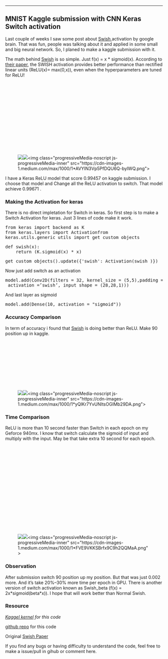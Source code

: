<div class="postArticle-content js-postField js-notesSource js-trackedPost" data-post-id="62108f9463df" data-source="post_page" data-tracking-context="postPage" data-scroll="native"><section name="71f8" class="section section--body section--first section--last"><div class="section-divider"><hr class="section-divider"></div><div class="section-content"><div class="section-inner sectionLayout--insetColumn"><h1 name="7137" id="7137" class="graf graf--h3 graf--leading graf--title">MNIST Kaggle submission with CNN Keras Switch activation</h1><p name="5687" id="5687" class="graf graf--p graf-after--h3">Last couple of weeks I saw some post about <a href="https://arxiv.org/abs/1710.05941" data-href="https://arxiv.org/abs/1710.05941" class="markup--anchor markup--p-anchor" rel="nofollow noopener" target="_blank">Swish </a>activation by google brain. That was fun, people was talking about it and applied in some small and big neural network. So, I planed to make a kaggle submission with it.</p><p name="fdc3" id="fdc3" class="graf graf--p graf-after--p">The math behind <a href="https://arxiv.org/abs/1710.05941" data-href="https://arxiv.org/abs/1710.05941" class="markup--anchor markup--p-anchor" rel="noopener nofollow" target="_blank">Swish</a> is so simple. Just f(x) = x * sigmoid(x). According to <a href="https://arxiv.org/abs/1710.05941v1" data-href="https://arxiv.org/abs/1710.05941v1" class="markup--anchor markup--p-anchor" rel="nofollow noopener nofollow noopener" target="_blank">their paper</a>, the SWISH activation provides better performance than rectified linear units (ReLU(x)= max(0,x)), even when the hyperparameters are tuned for ReLU!</p><figure name="cbd5" id="cbd5" class="graf graf--figure graf-after--p"><div class="aspectRatioPlaceholder is-locked" style="max-width: 700px; max-height: 384px;"><div class="aspectRatioPlaceholder-fill" style="padding-bottom: 54.800000000000004%;"></div><div class="progressiveMedia js-progressiveMedia graf-image is-canvasLoaded is-imageLoaded" data-image-id="1*AVYIN3Vp5PfDQU6Q-bylWQ.png" data-width="1269" data-height="696" data-is-featured="true" data-action="zoom" data-action-value="1*AVYIN3Vp5PfDQU6Q-bylWQ.png" data-scroll="native"><img src="https://cdn-images-1.medium.com/freeze/max/38/1*AVYIN3Vp5PfDQU6Q-bylWQ.png?q=20" crossorigin="anonymous" class="progressiveMedia-thumbnail js-progressiveMedia-thumbnail"><canvas class="progressiveMedia-canvas js-progressiveMedia-canvas" width="75" height="39"></canvas><img class="progressiveMedia-image js-progressiveMedia-image" data-src="https://cdn-images-1.medium.com/max/1000/1*AVYIN3Vp5PfDQU6Q-bylWQ.png" src="https://cdn-images-1.medium.com/max/1000/1*AVYIN3Vp5PfDQU6Q-bylWQ.png"><noscript class="js-progressiveMedia-inner">&lt;img class="progressiveMedia-noscript js-progressiveMedia-inner" src="https://cdn-images-1.medium.com/max/1000/1*AVYIN3Vp5PfDQU6Q-bylWQ.png"&gt;</noscript></div></div></figure><p name="d0aa" id="d0aa" class="graf graf--p graf-after--figure">I have a Keras ReLU model that score 0.99457 on kaggle submission. I choose that model and Change all the ReLU activation to switch. That model achieve 0.99671&nbsp;.</p><h3 name="844d" id="844d" class="graf graf--h3 graf-after--p">Making the Activation for&nbsp;keras</h3><p name="6179" id="6179" class="graf graf--p graf-after--h3">There is no direct impletation for Switch in keras. So first step is to make a Switch Activation for keras. Just 3 lines of code make it work.</p><pre name="4124" id="4124" class="graf graf--pre graf-after--p">from keras import backend as K<br>from keras.layers import Activationfrom <br>keras.utils.generic_utils import get_custom_objects</pre><pre name="29c7" id="29c7" class="graf graf--pre graf-after--pre">def swish(x):<br>    return (K.sigmoid(x) * x)</pre><pre name="16fe" id="16fe" class="graf graf--pre graf-after--pre">get_custom_objects().update({'swish': Activation(swish )})</pre><p name="7dba" id="7dba" class="graf graf--p graf-after--pre">Now just add switch as an activation</p><pre name="4311" id="4311" class="graf graf--pre graf-after--p">model.add(Conv2D(filters = 32, kernel_size = (5,5),padding = ‘Same’, <br> activation =’swish’, input_shape = (28,28,1)))</pre><p name="348a" id="348a" class="graf graf--p graf-after--pre">And last layer as sigmoid</p><pre name="9a6f" id="9a6f" class="graf graf--pre graf-after--p">model.add(Dense(10, activation = "sigmoid"))</pre><h3 name="a786" id="a786" class="graf graf--h3 graf-after--pre">Accuracy Comparison</h3><p name="ef05" id="ef05" class="graf graf--p graf-after--h3">In term of accuracy i found that <a href="https://arxiv.org/abs/1710.05941" data-href="https://arxiv.org/abs/1710.05941" class="markup--anchor markup--p-anchor" rel="noopener nofollow" target="_blank">Swish</a> is doing better than ReLU. Make 90 position up in kaggle.</p><figure name="7ea1" id="7ea1" class="graf graf--figure graf-after--p"><div class="aspectRatioPlaceholder is-locked" style="max-width: 700px; max-height: 263px;"><div class="aspectRatioPlaceholder-fill" style="padding-bottom: 37.6%;"></div><div class="progressiveMedia js-progressiveMedia graf-image is-canvasLoaded is-imageLoaded" data-image-id="1*yQlKr7YvUNltsOGIMb29DA.png" data-width="996" data-height="374" data-action="zoom" data-action-value="1*yQlKr7YvUNltsOGIMb29DA.png" data-scroll="native"><img src="https://cdn-images-1.medium.com/freeze/max/38/1*yQlKr7YvUNltsOGIMb29DA.png?q=20" crossorigin="anonymous" class="progressiveMedia-thumbnail js-progressiveMedia-thumbnail"><canvas class="progressiveMedia-canvas js-progressiveMedia-canvas" width="75" height="27"></canvas><img class="progressiveMedia-image js-progressiveMedia-image" data-src="https://cdn-images-1.medium.com/max/1000/1*yQlKr7YvUNltsOGIMb29DA.png" src="https://cdn-images-1.medium.com/max/1000/1*yQlKr7YvUNltsOGIMb29DA.png"><noscript class="js-progressiveMedia-inner">&lt;img class="progressiveMedia-noscript js-progressiveMedia-inner" src="https://cdn-images-1.medium.com/max/1000/1*yQlKr7YvUNltsOGIMb29DA.png"&gt;</noscript></div></div></figure><h3 name="3e03" id="3e03" class="graf graf--h3 graf-after--figure">Time Comparison</h3><p name="4fb8" id="4fb8" class="graf graf--p graf-after--h3">ReLU is more than 10 second faster than Switch in each epoch on my Geforce 940mx. I know that switch calculate the sigmoid of input and multiply with the input. May be that take extra 10 second for each epoch.</p><figure name="0ce3" id="0ce3" class="graf graf--figure graf-after--p"><div class="aspectRatioPlaceholder is-locked" style="max-width: 700px; max-height: 467px;"><div class="aspectRatioPlaceholder-fill" style="padding-bottom: 66.7%;"></div><div class="progressiveMedia js-progressiveMedia graf-image is-canvasLoaded is-imageLoaded" data-image-id="1*FVE9VKKSBrfx9C9h2QQMaA.png" data-width="888" data-height="592" data-action="zoom" data-action-value="1*FVE9VKKSBrfx9C9h2QQMaA.png" data-scroll="native"><img src="https://cdn-images-1.medium.com/freeze/max/38/1*FVE9VKKSBrfx9C9h2QQMaA.png?q=20" crossorigin="anonymous" class="progressiveMedia-thumbnail js-progressiveMedia-thumbnail"><canvas class="progressiveMedia-canvas js-progressiveMedia-canvas" width="75" height="49"></canvas><img class="progressiveMedia-image js-progressiveMedia-image" data-src="https://cdn-images-1.medium.com/max/1000/1*FVE9VKKSBrfx9C9h2QQMaA.png" src="https://cdn-images-1.medium.com/max/1000/1*FVE9VKKSBrfx9C9h2QQMaA.png"><noscript class="js-progressiveMedia-inner">&lt;img class="progressiveMedia-noscript js-progressiveMedia-inner" src="https://cdn-images-1.medium.com/max/1000/1*FVE9VKKSBrfx9C9h2QQMaA.png"&gt;</noscript></div></div></figure><h3 name="fa0b" id="fa0b" class="graf graf--h3 graf-after--figure">Observation</h3><p name="c278" id="c278" class="graf graf--p graf-after--h3">After submission switch 90 position up my position. But that was just 0.002 more. And it’s take 20%–30% more time per epoch in GPU. There is another version of switch activation known as Swish_beta (f(x) = 2x*sigmoid(beta*x)). I hope that will work better than Normal Swish.</p><h3 name="04e5" id="04e5" class="graf graf--h3 graf-after--p">Resource</h3><p name="9d87" id="9d87" class="graf graf--p graf-after--h3"><a href="https://www.kaggle.com/shahariar/cnn-keras-swish-activation-acc-0-996-top-7" data-href="https://www.kaggle.com/shahariar/cnn-keras-swish-activation-acc-0-996-top-7" class="markup--anchor markup--p-anchor" rel="nofollow noopener" target="_blank"><em class="markup--em markup--p-em">Kaggel kernel</em></a><em class="markup--em markup--p-em"> for this code</em></p><p name="6d5b" id="6d5b" class="graf graf--p graf-after--p"><a href="https://github.com/shahariarrabby/Mnist_cnn_Switch" data-href="https://github.com/shahariarrabby/Mnist_cnn_Switch" class="markup--anchor markup--p-anchor" rel="noopener nofollow" target="_blank">github repo</a> for this code</p><p name="6703" id="6703" class="graf graf--p graf-after--p">Original <a href="https://arxiv.org/abs/1710.05941" data-href="https://arxiv.org/abs/1710.05941" class="markup--anchor markup--p-anchor" rel="noopener nofollow" target="_blank">Swish Paper</a></p><p name="59bb" id="59bb" class="graf graf--p graf-after--p graf--trailing">If you find any bugs or having difficulty to understand the code, feel free to make a issue/pull in gihub or comment here.</p></div></div></section></div>
